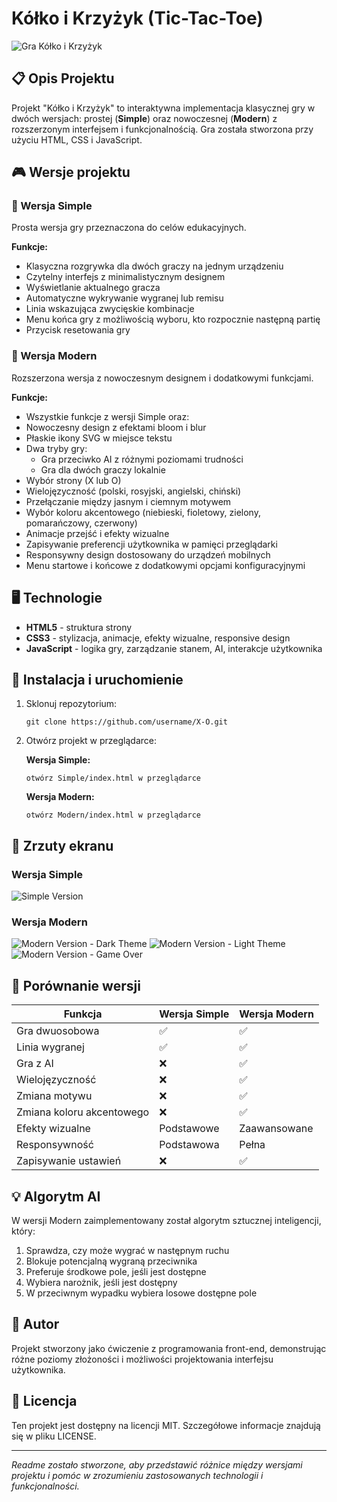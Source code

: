 
# Kółko i Krzyżyk (Tic-Tac-Toe)

![Gra Kółko i Krzyżyk](screenshots/preview.png)

## 📋 Opis Projektu

Projekt "Kółko i Krzyżyk" to interaktywna implementacja klasycznej gry w dwóch wersjach: prostej (**Simple**) oraz nowoczesnej (**Modern**) z rozszerzonym interfejsem i funkcjonalnością. Gra została stworzona przy użyciu HTML, CSS i JavaScript.

## 🎮 Wersje projektu

### 📌 Wersja Simple

Prosta wersja gry przeznaczona do celów edukacyjnych.

**Funkcje:**
- Klasyczna rozgrywka dla dwóch graczy na jednym urządzeniu
- Czytelny interfejs z minimalistycznym designem
- Wyświetlanie aktualnego gracza
- Automatyczne wykrywanie wygranej lub remisu
- Linia wskazująca zwycięskie kombinacje
- Menu końca gry z możliwością wyboru, kto rozpocznie następną partię
- Przycisk resetowania gry

### 📌 Wersja Modern

Rozszerzona wersja z nowoczesnym designem i dodatkowymi funkcjami.

**Funkcje:**
- Wszystkie funkcje z wersji Simple oraz:
- Nowoczesny design z efektami bloom i blur
- Płaskie ikony SVG w miejsce tekstu
- Dwa tryby gry:
  - Gra przeciwko AI z różnymi poziomami trudności
  - Gra dla dwóch graczy lokalnie
- Wybór strony (X lub O)
- Wielojęzyczność (polski, rosyjski, angielski, chiński)
- Przełączanie między jasnym i ciemnym motywem
- Wybór koloru akcentowego (niebieski, fioletowy, zielony, pomarańczowy, czerwony)
- Animacje przejść i efekty wizualne
- Zapisywanie preferencji użytkownika w pamięci przeglądarki
- Responsywny design dostosowany do urządzeń mobilnych
- Menu startowe i końcowe z dodatkowymi opcjami konfiguracyjnymi

## 🖥️ Technologie

- **HTML5** - struktura strony
- **CSS3** - stylizacja, animacje, efekty wizualne, responsive design
- **JavaScript** - logika gry, zarządzanie stanem, AI, interakcje użytkownika

## 🚀 Instalacja i uruchomienie

1. Sklonuj repozytorium:
   ```
   git clone https://github.com/username/X-O.git
   ```

2. Otwórz projekt w przeglądarce:

   **Wersja Simple:**
   ```
   otwórz Simple/index.html w przeglądarce
   ```

   **Wersja Modern:**
   ```
   otwórz Modern/index.html w przeglądarce
   ```

## 📸 Zrzuty ekranu

### Wersja Simple
![Simple Version](screenshots/simple.png)

### Wersja Modern
![Modern Version - Dark Theme](screenshots/modern-dark.png)
![Modern Version - Light Theme](screenshots/modern-light.png)
![Modern Version - Game Over](screenshots/modern-gameover.png)

## 🎯 Porównanie wersji

| Funkcja | Wersja Simple | Wersja Modern |
|---------|---------------|---------------|
| Gra dwuosobowa | ✅ | ✅ |
| Linia wygranej | ✅ | ✅ |
| Gra z AI | ❌ | ✅ |
| Wielojęzyczność | ❌ | ✅ |
| Zmiana motywu | ❌ | ✅ |
| Zmiana koloru akcentowego | ❌ | ✅ |
| Efekty wizualne | Podstawowe | Zaawansowane |
| Responsywność | Podstawowa | Pełna |
| Zapisywanie ustawień | ❌ | ✅ |

## 💡 Algorytm AI

W wersji Modern zaimplementowany został algorytm sztucznej inteligencji, który:
1. Sprawdza, czy może wygrać w następnym ruchu
2. Blokuje potencjalną wygraną przeciwnika
3. Preferuje środkowe pole, jeśli jest dostępne
4. Wybiera narożnik, jeśli jest dostępny
5. W przeciwnym wypadku wybiera losowe dostępne pole

## 📝 Autor

Projekt stworzony jako ćwiczenie z programowania front-end, demonstrując różne poziomy złożoności i możliwości projektowania interfejsu użytkownika.

## 📜 Licencja

Ten projekt jest dostępny na licencji MIT. Szczegółowe informacje znajdują się w pliku LICENSE.

---

*Readme zostało stworzone, aby przedstawić różnice między wersjami projektu i pomóc w zrozumieniu zastosowanych technologii i funkcjonalności.*
